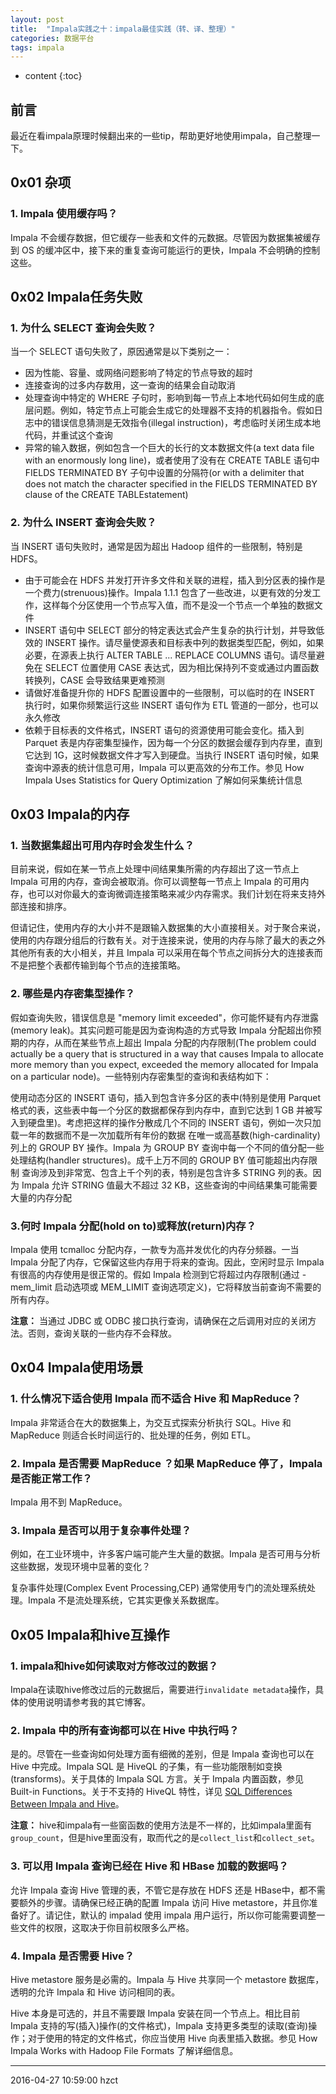 ```yaml
---
layout: post
title:  "Impala实践之十：impala最佳实践（转、译、整理）"
categories: 数据平台
tags: impala
---
```


* content
{:toc}

## 前言

最近在看impala原理时候翻出来的一些tip，帮助更好地使用impala，自己整理一下。




## 0x01 杂项

### 1. Impala 使用缓存吗？

Impala 不会缓存数据，但它缓存一些表和文件的元数据。尽管因为数据集被缓存到 OS 的缓冲区中，接下来的重复查询可能运行的更快，Impala 不会明确的控制这些。

## 0x02 Impala任务失败

### 1. 为什么 SELECT 查询会失败？

当一个 SELECT 语句失败了，原因通常是以下类别之一：

- 因为性能、容量、或网络问题影响了特定的节点导致的超时
- 连接查询的过多内存数用，这一查询的结果会自动取消
- 处理查询中特定的 WHERE 子句时，影响到每一节点上本地代码如何生成的底层问题。例如，特定节点上可能会生成它的处理器不支持的机器指令。假如日志中的错误信息猜测是无效指令(illegal instruction)，考虑临时关闭生成本地代码，并重试这个查询
- 异常的输入数据，例如包含一个巨大的长行的文本数据文件(a text data file with an enormously long line)，或者使用了没有在 CREATE TABLE 语句中 FIELDS TERMINATED BY 子句中设置的分隔符(or with a delimiter that does not match the character specified in the FIELDS TERMINATED BY clause of the CREATE TABLEstatement)

### 2. 为什么 INSERT 查询会失败？


当 INSERT 语句失败时，通常是因为超出 Hadoop 组件的一些限制，特别是 HDFS。

- 由于可能会在 HDFS 并发打开许多文件和关联的进程，插入到分区表的操作是一个费力(strenuous)操作。Impala 1.1.1 包含了一些改进，以更有效的分发工作，这样每个分区使用一个节点写入值，而不是没一个节点一个单独的数据文件
- INSERT 语句中 SELECT 部分的特定表达式会产生复杂的执行计划，并导致低效的 INSERT 操作。请尽量使源表和目标表中列的数据类型匹配，例如，如果必要，在源表上执行 ALTER TABLE ... REPLACE COLUMNS 语句。请尽量避免在 SELECT 位置使用 CASE 表达式，因为相比保持列不变或通过内置函数转换列，CASE 会导致结果更难预测
- 请做好准备提升你的 HDFS 配置设置中的一些限制，可以临时的在 INSERT 执行时，如果你频繁运行这些 INSERT 语句作为 ETL 管道的一部分，也可以永久修改
- 依赖于目标表的文件格式，INSERT 语句的资源使用可能会变化。插入到 Parquet 表是内存密集型操作，因为每一个分区的数据会缓存到内存里，直到它达到 1G，这时候数据文件才写入到硬盘。当执行 INSERT 语句时候，如果查询中源表的统计信息可用，Impala 可以更高效的分布工作。参见 How Impala Uses Statistics for Query Optimization 了解如何采集统计信息


## 0x03 Impala的内存

### 1. 当数据集超出可用内存时会发生什么？

目前来说，假如在某一节点上处理中间结果集所需的内存超出了这一节点上 Impala 可用的内存，查询会被取消。你可以调整每一节点上 Impala 的可用内存，也可以对你最大的查询微调连接策略来减少内存需求。我们计划在将来支持外部连接和排序。

但请记住，使用内存的大小并不是跟输入数据集的大小直接相关。对于聚合来说，使用的内存跟分组后的行数有关。对于连接来说，使用的内存与除了最大的表之外其他所有表的大小相关，并且 Impala 可以采用在每个节点之间拆分大的连接表而不是把整个表都传输到每个节点的连接策略。

### 2. 哪些是内存密集型操作？

假如查询失败，错误信息是 "memory limit exceeded"，你可能怀疑有内存泄露(memory leak)。其实问题可能是因为查询构造的方式导致 Impala 分配超出你预期的内存，从而在某些节点上超出 Impala 分配的内存限制(The problem could actually be a query that is structured in a way that causes Impala to allocate more memory than you expect, exceeded the memory allocated for Impala on a particular node)。一些特别内存密集型的查询和表结构如下：

使用动态分区的 INSERT 语句，插入到包含许多分区的表中(特别是使用 Parquet 格式的表，这些表中每一个分区的数据都保存到内存中，直到它达到 1 GB 并被写入到硬盘里)。考虑把这样的操作分散成几个不同的 INSERT 语句，例如一次只加载一年的数据而不是一次加载所有年份的数据
在唯一或高基数(high-cardinality)列上的 GROUP BY 操作。Impala 为 GROUP BY 查询中每一个不同的值分配一些处理结构(handler structures)。成千上万不同的 GROUP BY 值可能超出内存限制
查询涉及到非常宽、包含上千个列的表，特别是包含许多 STRING 列的表。因为 Impala 允许 STRING 值最大不超过 32 KB，这些查询的中间结果集可能需要大量的内存分配

### 3.何时 Impala 分配(hold on to)或释放(return)内存？

Impala 使用 tcmalloc 分配内存，一款专为高并发优化的内存分频器。一当 Impala 分配了内存，它保留这些内存用于将来的查询。因此，空闲时显示 Impala 有很高的内存使用是很正常的。假如 Impala 检测到它将超过内存限制(通过 -mem_limit 启动选项或 MEM_LIMIT 查询选项定义)，它将释放当前查询不需要的所有内存。

**注意：** 当通过 JDBC 或 ODBC 接口执行查询，请确保在之后调用对应的关闭方法。否则，查询关联的一些内存不会释放。


## 0x04 Impala使用场景

### 1. 什么情况下适合使用 Impala 而不适合 Hive 和 MapReduce？

Impala 非常适合在大的数据集上，为交互式探索分析执行 SQL。Hive 和 MapReduce 则适合长时间运行的、批处理的任务，例如 ETL。

### 2. Impala 是否需要 MapReduce ？如果 MapReduce 停了，Impala 是否能正常工作？

Impala 用不到 MapReduce。

### 3. Impala 是否可以用于复杂事件处理？

例如，在工业环境中，许多客户端可能产生大量的数据。Impala 是否可用与分析这些数据，发现环境中显著的变化？

复杂事件处理(Complex Event Processing,CEP) 通常使用专门的流处理系统处理。Impala 不是流处理系统，它其实更像关系数据库。

## 0x05 Impala和hive互操作

### 1. impala和hive如何读取对方修改过的数据？

Impala在读取hive修改过后的元数据后，需要进行`invalidate metadata`操作，具体的使用说明请参考我的其它博客。

### 2. Impala 中的所有查询都可以在 Hive 中执行吗？

是的。尽管在一些查询如何处理方面有细微的差别，但是 Impala 查询也可以在 Hive 中完成。Impala SQL 是 HiveQL 的子集，有一些功能限制如变换(transforms)。关于具体的 Impala SQL 方言。关于 Impala 内置函数，参见 Built-in Functions。关于不支持的 HiveQL 特性，详见 [SQL Differences Between Impala and Hive](http://www.cloudera.com/documentation/archive/impala/2-x/2-1-x/topics/impala_langref_unsupported.html#langref_unsupported)。

**注意：** hive和impala有一些窗函数的使用方法是不一样的，比如impala里面有`group_count`，但是hive里面没有，取而代之的是`collect_list`和`collect_set`。

### 3. 可以用 Impala 查询已经在 Hive 和 HBase 加载的数据吗？

允许 Impala 查询 Hive 管理的表，不管它是存放在 HDFS 还是 HBase中，都不需要额外的步骤。请确保已经正确的配置 Impala 访问 Hive metastore，并且你准备好了。请记住，默认的 impalad 使用 impala 用户运行，所以你可能需要调整一些文件的权限，这取决于你目前权限多么严格。

### 4. Impala 是否需要 Hive？

Hive metastore 服务是必需的。Impala 与 Hive 共享同一个 metastore 数据库，透明的允许 Impala 和 Hive 访问相同的表。

Hive 本身是可选的，并且不需要跟 Impala 安装在同一个节点上。相比目前 Impala 支持的写(插入)操作(的文件格式)，Impala 支持更多类型的读取(查询)操作；对于使用的特定的文件格式，你应当使用 Hive 向表里插入数据。参见 How Impala Works with Hadoop File Formats 了解详细信息。

***
2016-04-27 10:59:00 hzct
